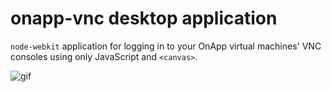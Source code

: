 # onapp-vnc desktop application

`node-webkit` application for logging in to your OnApp virtual machines' VNC consoles using only JavaScript and `<canvas>`.

![gif](http://i.imgur.com/pLrUkY2.gif)
